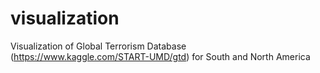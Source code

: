# visualization

Visualization of Global Terrorism Database (https://www.kaggle.com/START-UMD/gtd) for South and North America

